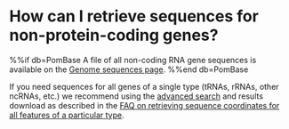 # How can I retrieve sequences for non-protein-coding genes?
<!-- pombase_categories: Finding data -->

%%if db=PomBase
A file of all non-coding RNA gene sequences is available on the 
[Genome sequences page](/downloads/genome-datasets).
%%end db=PomBase

If you need sequences for all genes of a single type (tRNAs, rRNAs,
other ncRNAs, etc.) we recommend using the [advanced search](/query)
and results download as described in the 
[FAQ on retrieving sequence coordinates for all features of a particular type](/faq/how-can-i-retrieve-sequence-coordinates-all-features-particular-type).


